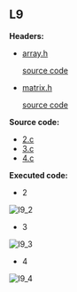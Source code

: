 ## L9

**Headers:**
  * [array.h](https://github.com/katohawkei/College/blob/master/include/array.h)
    
    [source code](https://github.com/katohawkei/College/blob/master/lib/array.c)
  
  * [matrix.h](https://github.com/katohawkei/College/blob/master/include/matrix.h)
  
    [source code](https://github.com/katohawkei/College/blob/master/lib/matrix.c)
  
  
 **Source code:**
  * [2.c](https://github.com/katohawkei/College/blob/master/src/term2/l9/2.c)
  * [3.c](https://github.com/katohawkei/College/blob/master/src/term2/l9/3.c)
  * [4.c](https://github.com/katohawkei/College/blob/master/src/term2/l9/4.c)
  
 **Executed code:**
  
  * 2
    
  ![l9_2](../../../docs/img/l9/2.gif)
  
  * 3
  
  ![l9_3](../../../docs/img/l9/3.gif)
  
  * 4
  
  ![l9_4](../../../docs/img/l9/4.gif)
